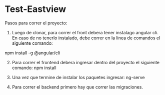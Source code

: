# Test-Eastview

Pasos para correr el proyecto:

1) Luego de clonar, para correr el front debera tener instalago angular cli. En caso de no tenerlo instalado, debe correr en la linea de comandos el siguiente comando:

  npm install -g @angular/cli

2) Para correr el frontend debera ingresar dentro del proyecto el siguiente comando:
  npm install
  
3) Una vez que termine de instalar los paquetes ingresar:
  ng-serve
      
4) Para correr el backend primero hay que correr las migraciones.
